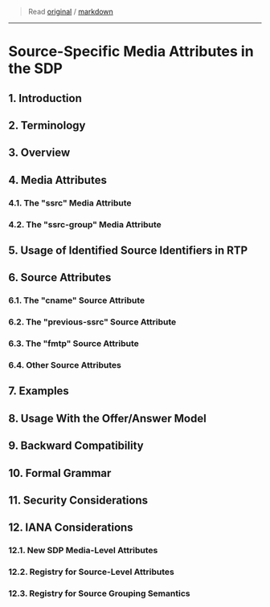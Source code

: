 > Read [original](https://tools.ietf.org/html/rfc5576) / [markdown](../markdown/rfc5576.md)

---

# Source-Specific Media Attributes in the SDP

## 1. Introduction

## 2. Terminology

## 3. Overview

## 4. Media Attributes

### 4.1. The "ssrc" Media Attribute

### 4.2. The "ssrc-group" Media Attribute

## 5. Usage of Identified Source Identifiers in RTP

## 6. Source Attributes

### 6.1. The "cname" Source Attribute

### 6.2. The "previous-ssrc" Source Attribute

### 6.3. The "fmtp" Source Attribute

### 6.4. Other Source Attributes

## 7. Examples

## 8. Usage With the Offer/Answer Model

## 9. Backward Compatibility

## 10. Formal Grammar

## 11. Security Considerations

## 12. IANA Considerations

### 12.1. New SDP Media-Level Attributes

### 12.2. Registry for Source-Level Attributes

### 12.3. Registry for Source Grouping Semantics